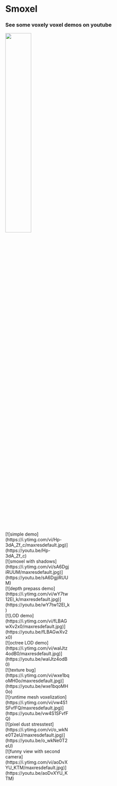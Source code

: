 # Smoxel

### See some voxely voxel demos on youtube

<a href="https://youtu.be/Hp-3dA_Zf_c" target="_blank">
  <image style="width: 40%;" src="https://i.ytimg.com/vi/Hp-3dA_Zf_c/maxresdefault.jpg"/>
</a>

<div style="width: 40%;">
  [![simple demo](https://i.ytimg.com/vi/Hp-3dA_Zf_c/maxresdefault.jpg)](https://youtu.be/Hp-3dA_Zf_c)
</div>
<div style="width: 40%;">
  [![smoxel with shadows](https://i.ytimg.com/vi/sA6DgjiRUUM/maxresdefault.jpg)](https://youtu.be/sA6DgjiRUUM)
</div>
<div style="width: 40%;">
  [![depth prepass demo](https://i.ytimg.com/vi/wY7tw12El_k/maxresdefault.jpg)](https://youtu.be/wY7tw12El_k)
</div>
<div style="width: 40%;">
  [![LOD demo](https://i.ytimg.com/vi/fLBAGwXv2x0/maxresdefault.jpg)](https://youtu.be/fLBAGwXv2x0)
</div>
<div style="width: 40%;">
  [![octree LOD demo](https://i.ytimg.com/vi/waIJtz4odB0/maxresdefault.jpg)](https://youtu.be/waIJtz4odB0)
</div>
<div style="width: 40%;">
  [![texture bug](https://i.ytimg.com/vi/wxe1bqoMH0o/maxresdefault.jpg)](https://youtu.be/wxe1bqoMH0o)
</div>
<div style="width: 40%;">
  [![runtime mesh voxelization](https://i.ytimg.com/vi/vw4S1SFvfFQ/maxresdefault.jpg)](https://youtu.be/vw4S1SFvfFQ)
</div>
<div style="width: 40%;">
  [![pixel dust stresstest](https://i.ytimg.com/vi/o_wkNe0T2eU/maxresdefault.jpg)](https://youtu.be/o_wkNe0T2eU)
</div>
<div style="width: 40%;">
  [![funny view with second camera](https://i.ytimg.com/vi/aoDvXYU_KTM/maxresdefault.jpg)](https://youtu.be/aoDvXYU_KTM)
</div>

